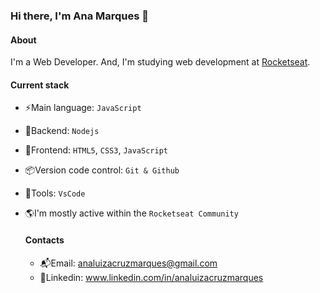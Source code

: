 ### Hi there, I'm Ana Marques 👋

#### About
I'm a Web Developer. And, I'm studying web development at [Rocketseat](https://www.rocketseat.com.br/).

#### Current stack
- ⚡️Main language: `JavaScript`
- 📡Backend: `Nodejs`
- 📱Frontend: `HTML5`, `CSS3`, `JavaScript`
- 📦️Version code control: `Git & Github`
- 🔨Tools: `VsCode`
- 🌎I'm mostly active within the `Rocketseat Community`

  #### Contacts
  - 📬Email: analuizacruzmarques@gmail.com
  - 👤Linkedin: www.linkedin.com/in/analuizacruzmarques


